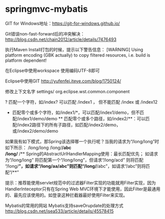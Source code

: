 # springmvc-mybatis

GIT for Windows地址：https://git-for-windows.github.io/

 Git错误non-fast-forward后的冲突解决： http://blog.csdn.net/chain2012/article/details/7476493

 执行Maven Install打包的时候，提示以下警告信息：
[WARNING] Using platform encoding (GBK actually) to copy filtered resources, i.e. build is platform dependent!

在Eclipse中使用workspace 使用编码UTF-8即可

Eclipse中使用GIT
http://yufenfei.iteye.com/blog/1750124/

修改上下文名字
settings/ org.eclipse.wst.common.component


?    匹配一个字符，如/index? 可以匹配 /index1 ， 但不能匹配 /index 或 /index12  
*    匹配零个或多个字符，如/index1/*，可以匹配/index1/demo，但不匹配/index1/demo/demo 
**   匹配零个或多个路径，如/index2/**：可以匹配/index2路径下的所有子路径，如匹配/index2/demo，或/index2/demo/demo 
 
如果我有如下模式，那Spring该选择哪一个执行呢？当我的请求为“/long/long”时如下所示： 
/long/long 
/long/**/abc  
/long/** 
/** 
Spring的AbstractUrlHandlerMapping使用：最长匹配优先； 
如请求为“/long/long” 将匹配第一个“/long/long”，但请求“/long/acd” 则将匹配 “/long/**”，如请求“/long/aa/abc”则匹配“/long/**/abc”，如请求“/abc”则将匹配“/**”

提示：推荐能使用servlet规范中的过滤器Filter实现的功能就用Filter实现，因为HandlerInteceptor只有在Spring Web MVC环境下才能使用，因此Filter是最通用的、最先应该使用的。如登录这种拦截器最好使用Filter来实现。

Mybatis的常用的网站
Mybatis支持saveOrupdate的处理方式
http://blog.csdn.net/isea533/article/details/45578415
